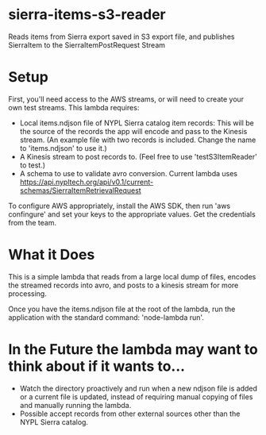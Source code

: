 # sierra-items-s3-reader
Reads items from Sierra export saved in S3 export file, and publishes SierraItem to the SierraItemPostRequest Stream

# Setup
First, you'll need access to the AWS streams, or will need to create your own test streams. This lambda requires:

* Local items.ndjson file of NYPL Sierra catalog item records: This will be the source of the records the app will encode and pass to the Kinesis stream. (An example file with two records is included. Change the name to 'items.ndjson' to use it.)
* A Kinesis stream to post records to. (Feel free to use 'testS3ItemReader' to test.)
* A schema to use to validate avro conversion. Current lambda uses https://api.nypltech.org/api/v0.1/current-schemas/SierraItemRetrievalRequest

To configure AWS appropriately, install the AWS SDK, then run 'aws confingure' and set your keys to the appropriate values. Get the credentials from the team.

# What it Does
This is a simple lambda that reads from a large local dump of files, encodes the streamed records into avro, and posts to a kinesis stream for more processing.

Once you have the items.ndjson file at the root of the lambda, run the application with the standard command: 'node-lambda run'.

# In the Future the lambda may want to think about if it wants to...
* Watch the directory proactively and run when a new ndjson file is added or a current file is updated, instead of requiring manual copying of files and manually running the lambda.
* Possible accept records from other external sources other than the NYPL Sierra catalog.
